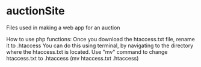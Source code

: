 # auctionSite
Files used in making a web app for an auction

How to use php functions:
Once you download the htaccess.txt file, rename it to .htaccess
You can do this using terminal, by navigating to the directory where the htaccess.txt is located.
Use "mv" command to change htaccess.txt to .htaccess (mv htaccess.txt .htaccess)
